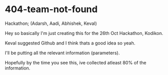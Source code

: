# 404-team-not-found
Hackathon; (Adarsh, Aadi, Abhishek, Keval)


Hey so basically I'm just creating this for the 26th Oct Hackathon, Kodikon.

Keval suggested Github and I think thats a good idea so yeah.

I'll be putting all the relevant information (parameters).

Hopefully by the time you see this, ive collected atleast 80% of the information.

